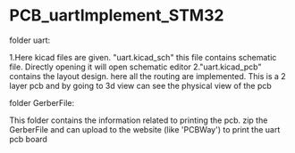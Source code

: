 # PCB_uartImplement_STM32

folder uart:

1.Here kicad files are given. "uart.kicad_sch" this file contains schematic file. Directly opening 
  it will open schematic editor
2."uart.kicad_pcb" contains the layout design. here all the routing are implemented. This is a 
  2 layer pcb and by going to 3d view can see the physical view of the pcb

folder GerberFile:

This folder contains the information related to printing the pcb. zip the GerberFile and can upload to the website (like 'PCBWay') to print the uart pcb board

